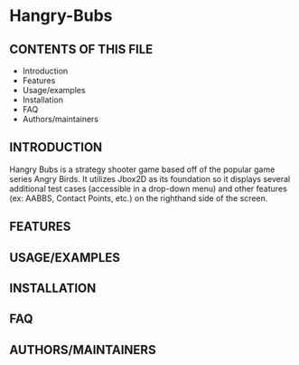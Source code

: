 # Hangry-Bubs

CONTENTS OF THIS FILE
---------------------

* Introduction
* Features
* Usage/examples
* Installation
* FAQ
* Authors/maintainers

INTRODUCTION
------------

Hangry Bubs is a strategy shooter game based off of the popular game series Angry Birds. It utilizes Jbox2D as its foundation so it displays several additional test cases (accessible in a drop-down menu) and other features (ex: AABBS, Contact Points, etc.) on the righthand side of the screen. 

FEATURES
----------

USAGE/EXAMPLES
-------------

INSTALLATION
----------

FAQ
------

AUTHORS/MAINTAINERS
---------------------
